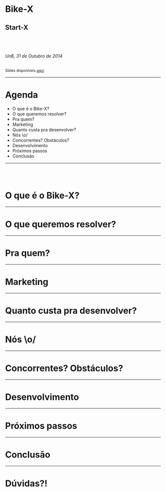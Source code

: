 # **Bike-X**

## Start-X

<br><br>

###### UnB, 31 de Outubro de 2014

<sup id="fn1">Slides disponíveis [aqui](http://start-x.github.io/relatorio) </sup>

-------

# Agenda
- O que é o Bike-X? 
- O que queremos resolver?
- Pra quem?
- Marketing
- Quanto custa pra desenvolver?
- Nós \o/
- Concorrentes? Obstáculos?
- Desenvolvimento
- Próximos passos
- Conclusão
----------

<br><br>

# O que é o Bike-X?
----------

# O que queremos resolver?
-----

# Pra quem?
-----

# Marketing
-----

# Quanto custa pra desenvolver?
-----

# Nós \o/
-----

# Concorrentes? Obstáculos?
-------

# Desenvolvimento
-------

# Próximos passos
-------

# Conclusão
------

# Dúvidas?!

